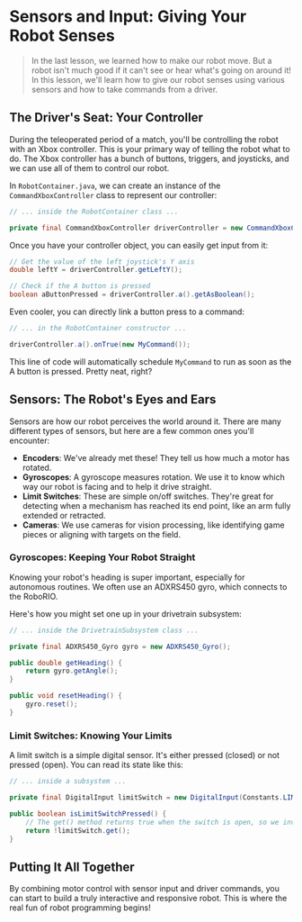 # Sensors and Input: Giving Your Robot Senses

> In the last lesson, we learned how to make our robot move. But a robot isn't much good if it can't see or hear what's going on around it! In this lesson, we'll learn how to give our robot senses using various sensors and how to take commands from a driver.

## The Driver's Seat: Your Controller

During the teleoperated period of a match, you'll be controlling the robot with an Xbox controller. This is your primary way of telling the robot what to do. The Xbox controller has a bunch of buttons, triggers, and joysticks, and we can use all of them to control our robot.

In `RobotContainer.java`, we can create an instance of the `CommandXboxController` class to represent our controller:

```java
// ... inside the RobotContainer class ...

private final CommandXboxController driverController = new CommandXboxController(Constants.DRIVER_CONTROLLER_PORT);
```

Once you have your controller object, you can easily get input from it:

```java
// Get the value of the left joystick's Y axis
double leftY = driverController.getLeftY();

// Check if the A button is pressed
boolean aButtonPressed = driverController.a().getAsBoolean();
```

Even cooler, you can directly link a button press to a command:

```java
// ... in the RobotContainer constructor ...

driverController.a().onTrue(new MyCommand());
```

This line of code will automatically schedule `MyCommand` to run as soon as the A button is pressed. Pretty neat, right?

## Sensors: The Robot's Eyes and Ears

Sensors are how our robot perceives the world around it. There are many different types of sensors, but here are a few common ones you'll encounter:

* **Encoders**: We've already met these! They tell us how much a motor has rotated.
* **Gyroscopes**: A gyroscope measures rotation. We use it to know which way our robot is facing and to help it drive straight.
* **Limit Switches**: These are simple on/off switches. They're great for detecting when a mechanism has reached its end point, like an arm fully extended or retracted.
* **Cameras**: We use cameras for vision processing, like identifying game pieces or aligning with targets on the field.

### Gyroscopes: Keeping Your Robot Straight

Knowing your robot's heading is super important, especially for autonomous routines. We often use an ADXRS450 gyro, which connects to the RoboRIO.

Here's how you might set one up in your drivetrain subsystem:

```java
// ... inside the DrivetrainSubsystem class ...

private final ADXRS450_Gyro gyro = new ADXRS450_Gyro();

public double getHeading() {
    return gyro.getAngle();
}

public void resetHeading() {
    gyro.reset();
}
```

### Limit Switches: Knowing Your Limits

A limit switch is a simple digital sensor. It's either pressed (closed) or not pressed (open). You can read its state like this:

```java
// ... inside a subsystem ...

private final DigitalInput limitSwitch = new DigitalInput(Constants.LIMIT_SWITCH_PORT);

public boolean isLimitSwitchPressed() {
    // The get() method returns true when the switch is open, so we invert it.
    return !limitSwitch.get();
}
```

## Putting It All Together

By combining motor control with sensor input and driver commands, you can start to build a truly interactive and responsive robot. This is where the real fun of robot programming begins!